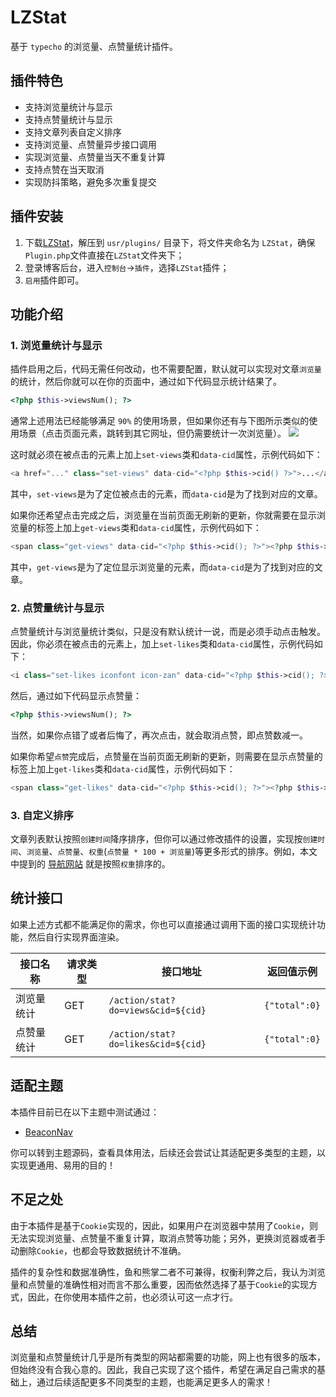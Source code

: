 # LZStat

基于 `typecho` 的浏览量、点赞量统计插件。

## 插件特色

- 支持浏览量统计与显示
- 支持点赞量统计与显示
- 支持文章列表自定义排序
- 支持浏览量、点赞量异步接口调用
- 实现浏览量、点赞量当天不重复计算
- 支持点赞在当天取消
- 实现防抖策略，避免多次重复提交

## 插件安装

1. 下载[LZStat](https://github.com/ZShijun/LZStat)，解压到 `usr/plugins/` 目录下，将文件夹命名为 `LZStat`，确保`Plugin.php`文件直接在`LZStat`文件夹下；
2. 登录博客后台，进入`控制台`->`插件`，选择`LZStat`插件；
3. `启用`插件即可。

## 功能介绍

### 1. 浏览量统计与显示

插件启用之后，代码无需任何改动，也不需要配置，默认就可以实现对文章`浏览量`的统计，然后你就可以在你的页面中，通过如下代码显示统计结果了。

```php
<?php $this->viewsNum(); ?>
```

通常上述用法已经能够满足 `90%` 的使用场景，但如果你还有与下图所示类似的使用场景（点击页面元素，跳转到其它网址，但仍需要统计一次浏览量）。
![](https://cdn.jsdelivr.net/gh/ZShijun/image-repo/20240508/b99514952d65ca4e70806d7223ec8b45.png)

这时就必须在被点击的元素上加上`set-views`类和`data-cid`属性，示例代码如下：

```php
<a href="..." class="set-views" data-cid="<?php $this->cid() ?>">...</a>
```

其中，`set-views`是为了定位被点击的元素，而`data-cid`是为了找到对应的文章。

如果你还希望点击完成之后，浏览量在当前页面无刷新的更新，你就需要在显示浏览量的标签上加上`get-views`类和`data-cid`属性，示例代码如下：

```php
<span class="get-views" data-cid="<?php $this->cid(); ?>"><?php $this->viewsNum(); ?></span>
```

其中，`get-views`是为了定位显示浏览量的元素，而`data-cid`是为了找到对应的文章。

### 2. 点赞量统计与显示

点赞量统计与浏览量统计类似，只是没有默认统计一说，而是必须手动点击触发。因此，你必须在被点击的元素上，加上`set-likes`类和`data-cid`属性，示例代码如下：

```php
<i class="set-likes iconfont icon-zan" data-cid="<?php $this->cid(); ?>"></i>
```

然后，通过如下代码显示点赞量：

```php
<?php $this->viewsNum(); ?>
```

当然，如果你点错了或者后悔了，再次点击，就会取消点赞，即点赞数减一。

如果你希望`点赞`完成后，点赞量在当前页面无刷新的更新，则需要在显示点赞量的标签上加上`get-likes`类和`data-cid`属性，示例代码如下：

```php
<span class="get-likes" data-cid="<?php $this->cid(); ?>"><?php $this->likesNum(); ?></span>
```

### 3. 自定义排序

文章列表默认按照`创建时间`降序排序，但你可以通过修改插件的设置，实现按`创建时间`、`浏览量`、`点赞量`、`权重`(`点赞量 * 100 + 浏览量`)等更多形式的排序。例如，本文中提到的 [导航网站](https://nav.ilaozhu.com/) 就是按照`权重`排序的。

## 统计接口

如果上述方式都不能满足你的需求，你也可以直接通过调用下面的接口实现统计功能，然后自行实现界面渲染。

| 接口名称   | 请求类型 | 接口地址                           | 返回值示例    |
| ---------- | -------- | ---------------------------------- | ------------- |
| 浏览量统计 | GET      | `/action/stat?do=views&cid=${cid}` | `{"total":0}` |
| 点赞量统计 | GET      | `/action/stat?do=likes&cid=${cid}` | `{"total":0}` |

## 适配主题

本插件目前已在以下主题中测试通过：

- [BeaconNav](https://github.com/ZShijun/BeaconNav)

你可以转到主题源码，查看具体用法，后续还会尝试让其适配更多类型的主题，以实现更通用、易用的目的！

## 不足之处

由于本插件是基于`Cookie`实现的，因此，如果用户在浏览器中禁用了`Cookie`，则无法实现浏览量、点赞量不重复计算，取消点赞等功能；另外，更换浏览器或者手动删除`Cookie`，也都会导致数据统计不准确。

插件的复杂性和数据准确性，鱼和熊掌二者不可兼得，权衡利弊之后，我认为浏览量和点赞量的准确性相对而言不那么重要，因而依然选择了基于`Cookie`的实现方式，因此，在你使用本插件之前，也必须认可这一点才行。

## 总结

浏览量和点赞量统计几乎是所有类型的网站都需要的功能，网上也有很多的版本，但始终没有合我心意的。因此，我自己实现了这个插件，希望在满足自己需求的基础上，通过后续适配更多不同类型的主题，也能满足更多人的需求！
